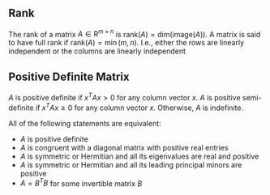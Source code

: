 ## Rank

The rank of a matrix $A\in{\text{R}^{m\times n}}$ is  $\text{rank}(A) = \text{dim}(\text{image}(A))$.
A matrix is said to have full rank if $\text{rank}(A) = \min(m, n)$.
I.e., either the rows are linearly independent or the columns are linearly independent

## Positive Definite Matrix

$A$ is positive definite if $x^TAx > 0$ for any column vector $x$.
$A$ is positive semi-definite if $x^TAx \geq 0$ for any column vector $x$.
Otherwise, $A$ is indefinite.

All of the following statements are equivalent:
- $A$ is positive definite
- $A$ is congruent with a diagonal matrix with positive real entries
- $A$ is symmetric or Hermitian and all its eigenvalues are real and positive
- $A$ is symmetric or Hermitian and all its leading principal minors are positive
- $A = B^TB$ for some invertible matrix $B$